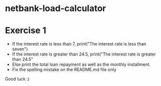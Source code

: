 # netbank-load-calculator

# Exercise 1
- If the interest rate is less than 7, print("The interest rate is less than seven")
- If the interest rate is greater than 24.5, print("The interest rate is greater than 24.5"
- Else print the total loan repayment as well as the monthly installment.
- Fix the spelling mistake on the README.md file only

Good luck :)
